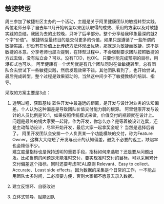 ## 敏捷转型

周三参加了敏捷社区主办的一个活动，主题是关于阿里健康团队的敏捷转型实践。两位老师分享了自去年11月开始转型以来团队取得的成效、采用的方案以及对敏捷实践的总结。我因为去的比较晚，只听了后半部分。整个分享给我印象最深的就2个字“价值”。 敏捷转型最终目的是交付更多的价值，如果只是遵循了一些所谓的敏捷实践，却没有在价值上比传统方法体现出优势，那就是为敏捷而敏捷，这不是敏捷的本意。分享老师也屡次提到，在转型过程中，不会强制要求团队按照敏捷的方式去做，没有站立会？可以，没有TDD，也OK。 只要你能完成预期的目标，用瀑布式也可以。 阿里健康有一个优势就是有几个团队同时在做敏捷转型，总有团队会去尝试下一些敏捷实践，然后发现效果不错。其他团队看到了，也开始尝试，最后完成转型。整个过程是效果驱动的，当然这中间少不了敏捷教练的培训、指导。

采取的方案主要是3点：
1. 透明过程、获取基线
软件开发中最遥远的距离，是开发与设计对业务的认知偏差。个人认为这种偏差是导致团队价值交付能力弱的根源。 阿里健康开发与设计的人员比例是10:1，如果按照传统模式来做，价值交付的瓶颈就在设计上。问题是最终的锅大家要一起背。作为开发，你怎么办？是等着被设计连累，还是主动帮助设计，尽早开始开发，最后大家一起拿奖金呢？ 当然是选择后者了。 阿里开发团队会安排一个人负责某一个功能模块的交付，称为Feature Owner。这样大大缩短了开发与设计的认知偏差，避免不必要的返工，缺陷率也会降低不少。<br>
建立度量指标也是保持透明的重要手段，指标如何来选取？还是要从问题出发。比如当前的问题是未能准时交付，要实现准时交付的目标，可以采用累计交付偏差这个指标。同时还要考虑REAL原则
Relevant、Easy to collect、Accurate、Least side effects。因为数据的采集是个日常的工作，一不能占用团队太多时间，二必须要方便，否则大家都不愿意去录入数据。


2. 建立反馈环、自驱改进


3. 立体式辅导、赋能团队
